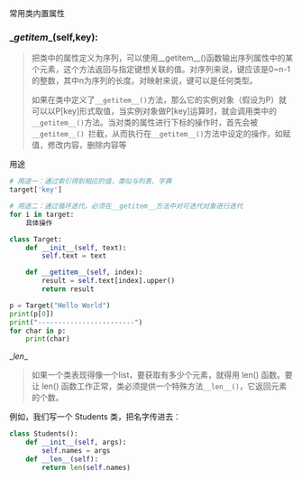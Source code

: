 常用类内置属性

### \__getitem__(self,key):

> 把类中的属性定义为序列，可以使用__getitem__()函数输出序列属性中的某个元素，这个方法返回与指定键想关联的值。对序列来说，键应该是0~n-1的整数，其中n为序列的长度。对映射来说，键可以是任何类型。
>
> 如果在类中定义了`__getitem__()`方法，那么它的实例对象（假设为P）就可以以P[key]形式取值，当实例对象做P[key]运算时，就会调用类中的`__getitem__()`方法。当对类的属性进行下标的操作时，首先会被`__getitem__() `拦截，从而执行在`__getitem__()`方法中设定的操作，如赋值，修改内容，删除内容等

用途

```python
# 用途一：通过索引得到相应的值，类似与列表、字典
target['key']

# 用途二：通过循环迭代，必须在__getitem__方法中对可迭代对象进行迭代
for i in target:
	具体操作
```



```python
class Target:
    def __init__(self, text):
        self.text = text

    def __getitem__(self, index):
        result = self.text[index].upper()
        return result

p = Target("Hello World")
print(p[0])
print("------------------------")
for char in p:
    print(char)

```

\__len__

> 如果一个类表现得像一个list，要获取有多少个元素，就得用 len() 函数。要让 len() 函数工作正常，类必须提供一个特殊方法`__len__()`，它返回元素的个数。

例如，我们写一个 Students 类，把名字传进去：

```python
class Students():
    def __init__(self, args):
        self.names = args
    def __len__(self):
        return len(self.names)
```

